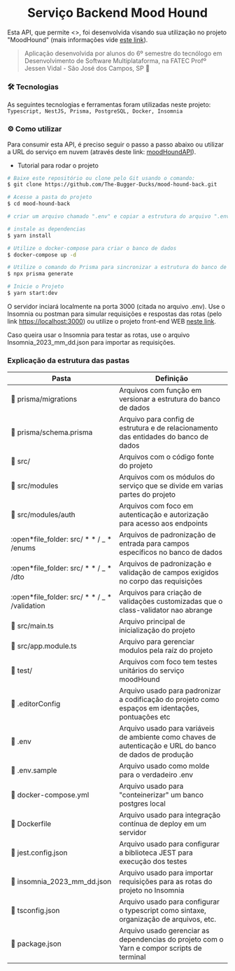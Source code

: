 <h1 align="center"> Serviço Backend Mood Hound</h1>

Esta API, que permite <>, foi desenvolvida visando sua utilização no projeto "MoodHound" (mais informações vide [este link](https://github.com/The-Bugger-Ducks/mood-hound-documentation)).

> Aplicação desenvolvida por alunos do 6º semestre do tecnólogo em Desenvolvimento de Software Multiplataforma, na FATEC Profº Jessen Vidal - São José dos Campos, SP :rocket:

### :hammer_and_wrench: Tecnologias

As seguintes tecnologias e ferramentas foram utilizadas neste projeto: `Typescript, NestJS, Prisma, PostgreSQL, Docker, Insomnia`

### :gear: Como utilizar

Para consumir esta API, é preciso seguir o passo a passo abaixo ou utilizar a URL do serviço em nuvem (através deste link: [moodHoundAPI](https://google.com)).

- Tutorial para rodar o projeto

```bash
# Baixe este repositório ou clone pelo Git usando o comando:
$ git clone https://github.com/The-Bugger-Ducks/mood-hound-back.git

# Acesse a pasta do projeto
$ cd mood-hound-back

# criar um arquivo chamado ".env" e copiar a estrutura do arquivo ".env.sample" e colocar seus respectivos dados

# instale as dependencias
$ yarn install

# Utilize o docker-compose para criar o banco de dados
$ docker-compose up -d

# Utilize o comando do Prisma para sincronizar a estrutura do banco de dados
$ npx prisma generate

# Inicie o Projeto
$ yarn start:dev
```

O servidor inciará localmente na porta 3000 (citada no arquivo .env). Use o Insomnia ou postman para simular requisições e respostas das rotas (pelo link [https://localhost:3000](https://localhost:3000)) ou utilize o projeto front-end WEB [neste link](https://github.com/The-Bugger-Ducks/mood-hound-web.git).

Caso queira usar o Insomnia para testar as rotas, use o arquivo Insomnia_2023_mm_dd.json para importar as requisições.

### Explicação da estrutura das pastas

| Pasta                                            | Definição                                                                                                |
| ------------------------------------------------ | -------------------------------------------------------------------------------------------------------- |
| :open_file_folder: prisma/migrations             | Arquivos com função em versionar a estrutura do banco de dados                                           |
| :page_facing_up: prisma/schema.prisma            | Arquivo para config de estrutura e de relacionamento das entidades do banco de dados                     |
| :open_file_folder: src/                          | Arquivos com o código fonte do projeto                                                                   |
| :open_file_folder: src/modules                   | Arquivos com os módulos do serviço que se divide em varias partes do projeto                             |
| :open_file_folder: src/modules/auth              | Arquivos com foco em autenticação e autorização para acesso aos endpoints                                |
| :open*file_folder: src/ \* * / \_ \* /enums      | Arquivos de padronização de entrada para campos específicos no banco de dados                            |
| :open*file_folder: src/ \* * / \_ \* /dto        | Arquivos de padronização e validação de campos exigidos no corpo das requisições                         |
| :open*file_folder: src/ \* * / \_ \* /validation | Arquivos para criação de validações customizadas que o class-validator nao abrange                       |
| :page_facing_up: src/main.ts                     | Arquivo principal de inicialização do projeto                                                            |
| :page_facing_up: src/app.module.ts               | Arquivo para gerenciar modulos pela raíz do projeto                                                      |
| :open_file_folder: test/                         | Arquivos com foco tem testes unitários do serviço moodHound                                              |
| :page_facing_up: .editorConfig                   | Arquivo usado para padronizar a codificação do projeto como espaços em identações, pontuações etc        |
| :page_facing_up: .env                            | Arquivo usado para variáveis de ambiente como chaves de autenticação e URL do banco de dados de produção |
| :page_facing_up: .env.sample                     | Arquivo usado como molde para o verdadeiro .env                                                          |
| :page_facing_up: docker-compose.yml              | Arquivo usado para "conteinerizar" um banco postgres local                                               |
| :page_facing_up: Dockerfile                      | Arquivo usado para integração contínua de deploy em um servidor                                          |
| :page_facing_up: jest.config.json                | Arquivo usado para configurar a biblioteca JEST para execução dos testes                                 |
| :page_facing_up: insomnia_2023_mm_dd.json        | Arquivo usado para importar requisições para as rotas do projeto no Insomnia                             |
| :page_facing_up: tsconfig.json                   | Arquivo usado para configurar o typescript como sintaxe, organização de arquivos, etc.                   |
| :page_facing_up: package.json                    | Arquivo usado gerenciar as dependencias do projeto com o Yarn e compor scripts de terminal               |
